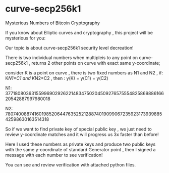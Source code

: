 # curve-secp256k1
Mysterious Numbers of Bitcoin Cryptography

If you know about Elliptic curves and cryptography , this project will be mysterious for you:


Our topic is about curve-secp256k1 security level decreation!


There is two individual numbers when multipleis to any point on curve-secp256k1 , returns 2 other points on curve with exact same y-coordinate;

consider K is a point on curve , there is two fixed numbers as N1 and N2 ,
if: K*N1=C1 and K*N2=C2 , then : y(K) = y(C1) = y(C2)

N1:  37718080363155996902926221483475020450927657555482586988616620542887997980018

N2:  78074008874160198520644763525212887401909906723592317393988542598630163514318


So if we want to find private key of special public key , we just need to review y-coordinate matches and it will progress us 3x faster than before! 


Here I used these numbers as private keys and produce two public keys with the same y-coordinate of standard Generator point , then I signed a message with each number to see verification!


You can see and review verification with attached python files.
